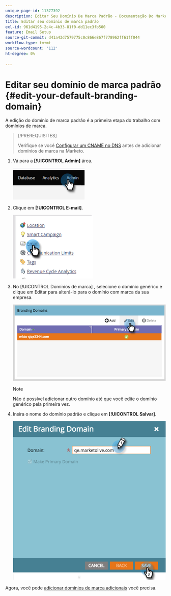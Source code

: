```yaml
---
unique-page-id: 11377392
description: Editar Seu Domínio De Marca Padrão - Documentação Do Marketo - Documentação Do Produto
title: Editar seu domínio de marca padrão
exl-id: 961d4195-2c4c-4b33-81f0-dd11ec3fb500
feature: Email Setup
source-git-commit: d41a43d7579775c0c866e867f778962ff61ff044
workflow-type: tm+mt
source-wordcount: '112'
ht-degree: 0%

---
```


# Editar seu domínio de marca padrão {#edit-your-default-branding-domain}

A edição do domínio de marca padrão é a primeira etapa do trabalho com domínios de marca.

>[!PREREQUISITES]
>
>Verifique se você [Configurar um CNAME no DNS](/help/marketo/getting-started/initial-setup/configure-protocols-for-marketo.md) antes de adicionar domínios de marca na Marketo.

1. Vá para a **[!UICONTROL Admin]** área.

   ![](assets/edit-your-default-branding-domain-1.png)

1. Clique em **[!UICONTROL E-mail]**.

   ![](assets/edit-your-default-branding-domain-2.png)

1. No [!UICONTROL Domínios de marca] , selecione o domínio genérico e clique em Editar para alterá-lo para o domínio com marca da sua empresa.

   ![](assets/edit-your-default-branding-domain-3.png)

   >[!NOTE]
   >
   >Não é possível adicionar outro domínio até que você edite o domínio genérico pela primeira vez.

1. Insira o nome do domínio padrão e clique em **[!UICONTROL Salvar]**.

   ![](assets/edit-your-default-branding-domain-4.png)

Agora, você pode [adicionar domínios de marca adicionais](/help/marketo/product-docs/administration/email-setup/add-multiple-branding-domains/add-an-additional-branding-domain.md) você precisa.
